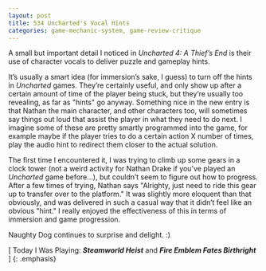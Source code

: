 ```yaml
---
layout: post
title: 534 Uncharted's Vocal Hints
categories: game-mechanic-system, game-review-critique
---
```

A small but important detail I noticed in *Uncharted 4: A Thief’s End* is their use of character vocals to deliver puzzle and gameplay hints.

It’s usually a smart idea (for immersion’s sake, I guess) to turn off the hints in *Uncharted* games.  They’re certainly useful, and only show up after a certain amount of time of the player being stuck, but they’re usually too revealing, as far as "hints" go anyway.  Something nice in the new entry is that Nathan the main character, and other characters too, will sometimes say things out loud that assist the player in what they need to do next.  I imagine some of these are pretty smartly programmed into the game, for example maybe if the player tries to do a certain action X number of times, play the audio hint to redirect them closer to the actual solution.

The first time I encountered it, I was trying to climb up some gears in a clock tower (not a weird activity for Nathan Drake if you’ve played an *Uncharted* game before…), but couldn’t seem to figure out how to progress.  After a few times of trying, Nathan says "Alrighty, just need to ride this gear up to transfer over to the platform."  It was slightly more eloquent than that obviously, and was delivered in such a casual way that it didn’t feel like an obvious "hint."  I really enjoyed the effectiveness of this in terms of immersion and game progression.

Naughty Dog continues to surprise and delight. :)

[ Today I Was Playing: ***Steamworld Heist*** and ***Fire Emblem Fates Birthright*** ]
{: .emphasis}